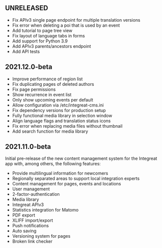 UNRELEASED
----------

* Fix APIv3 single page endpoint for multiple translation versions
* Fix error when deleting a poi that is used by an event
* Add tutorial to page tree view
* Fix layout of language tabs in forms
* Add support for Python 3.9
* Add APIv3 parents/ancestors endpoint
* Add API tests


2021.12.0-beta
--------------

* Improve performance of region list
* Fix duplicating pages of deleted authors
* Fix page permissions
* Show recurrence in event list
* Only show upcoming events per default
* Allow configuration via /etc/integreat-cms.ini
* Fix dependency versions for production setup
* Fully functional media library in selection window
* Align language flags and translation status icons
* Fix error when replacing media files without thumbnail
* Add search function for media library


2021.11.0-beta
--------------

Initial pre-release of the new content management system for the Integreat app with, among others, the following features:

* Provide multilingual information for newcomers
* Regionally separated areas to support local integration experts
* Content management for pages, events and locations
* User management
* 2-factor-authentication
* Media library
* Integreat APIv3
* Statistics integration for Matomo
* PDF export
* XLIFF import/export
* Push notifications
* Auto saving
* Versioning system for pages
* Broken link checker

